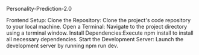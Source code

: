 Personality-Prediction-2.0

Frontend Setup:
Clone the Repository: Clone the project's code repository to your local machine.
Open a Terminal: Navigate to the project directory using a terminal window.
Install Dependencies:Execute npm install to install all necessary dependencies.
Start the Development Server: Launch the development server by running npm run dev.
